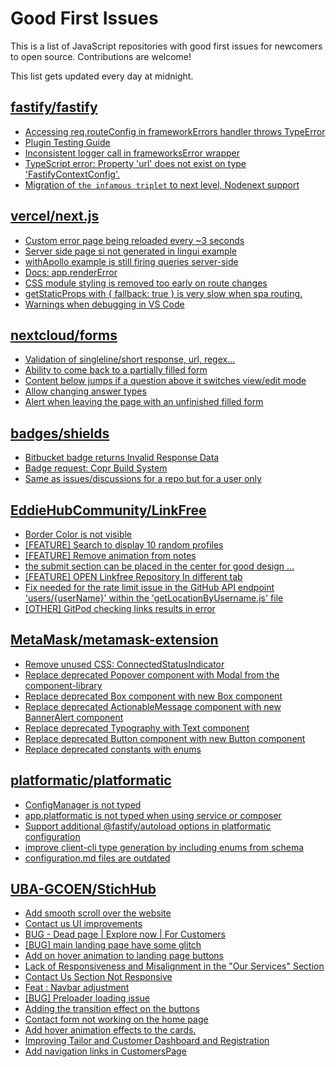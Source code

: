 # Good First Issues

This is a list of JavaScript repositories with good first issues for newcomers to open source. Contributions are welcome!

This list gets updated every day at midnight.

## [fastify/fastify](https://github.com/fastify/fastify)

- [Accessing req.routeConfig in frameworkErrors handler throws TypeError](https://github.com/fastify/fastify/issues/4807)
- [Plugin Testing Guide](https://github.com/fastify/fastify/issues/4687)
- [Inconsistent logger call in frameworksError wrapper](https://github.com/fastify/fastify/issues/4808)
- [TypeScript error: Property 'url' does not exist on type 'FastifyContextConfig'.](https://github.com/fastify/fastify/issues/4788)
- [Migration of `the infamous triplet` to next level, Nodenext support](https://github.com/fastify/fastify/issues/4349)

## [vercel/next.js](https://github.com/vercel/next.js)

- [Custom error page being reloaded every ~3 seconds](https://github.com/vercel/next.js/issues/10024)
- [Server side page si not generated in lingui example](https://github.com/vercel/next.js/issues/36717)
- [withApollo example is still firing queries server-side](https://github.com/vercel/next.js/issues/18313)
- [Docs: app.renderError ](https://github.com/vercel/next.js/issues/32562)
- [CSS module styling is removed too early on route changes](https://github.com/vercel/next.js/issues/17464)
- [getStaticProps with { fallback: true } is very slow when spa routing.](https://github.com/vercel/next.js/issues/13751)
- [Warnings when debugging in VS Code](https://github.com/vercel/next.js/issues/24349)

## [nextcloud/forms](https://github.com/nextcloud/forms)

- [Validation of singleline/short response, url, regex...](https://github.com/nextcloud/forms/issues/177)
- [Ability to come back to a partially filled form](https://github.com/nextcloud/forms/issues/456)
- [Content below jumps if a question above it switches view/edit mode](https://github.com/nextcloud/forms/issues/434)
- [Allow changing answer types](https://github.com/nextcloud/forms/issues/352)
- [Alert when leaving the page with an unfinished filled form](https://github.com/nextcloud/forms/issues/319)

## [badges/shields](https://github.com/badges/shields)

- [Bitbucket badge returns Invalid Response Data](https://github.com/badges/shields/issues/9096)
- [Badge request: Copr Build System](https://github.com/badges/shields/issues/6078)
- [Same as issues/discussions for a repo but for a user only](https://github.com/badges/shields/issues/9213)

## [EddieHubCommunity/LinkFree](https://github.com/EddieHubCommunity/LinkFree)

- [Border Color is not visible](https://github.com/EddieHubCommunity/LinkFree/issues/7642)
- [[FEATURE] Search to display 10 random profiles ](https://github.com/EddieHubCommunity/LinkFree/issues/7585)
- [[FEATURE] Remove animation from notes](https://github.com/EddieHubCommunity/LinkFree/issues/7623)
- [the submit section can be placed in the center for good design ...](https://github.com/EddieHubCommunity/LinkFree/issues/7591)
- [[FEATURE] OPEN Linkfree Repository In different tab](https://github.com/EddieHubCommunity/LinkFree/issues/7476)
- [Fix needed for the rate limit issue in the GitHub API endpoint 'users/{userName}' within the 'getLocationByUsername.js' file](https://github.com/EddieHubCommunity/LinkFree/issues/7492)
- [[OTHER] GitPod checking links results in error](https://github.com/EddieHubCommunity/LinkFree/issues/6912)

## [MetaMask/metamask-extension](https://github.com/MetaMask/metamask-extension)

- [Remove unused CSS: ConnectedStatusIndicator](https://github.com/MetaMask/metamask-extension/issues/19587)
- [Replace deprecated Popover component with Modal from the component-library](https://github.com/MetaMask/metamask-extension/issues/19555)
- [Replace deprecated Box component with new Box component](https://github.com/MetaMask/metamask-extension/issues/19526)
- [Replace deprecated ActionableMessage component with new BannerAlert component](https://github.com/MetaMask/metamask-extension/issues/19528)
- [Replace deprecated Typography with Text component](https://github.com/MetaMask/metamask-extension/issues/17670)
- [Replace deprecated Button component with new Button component](https://github.com/MetaMask/metamask-extension/issues/18896)
- [Replace deprecated constants with enums](https://github.com/MetaMask/metamask-extension/issues/18714)

## [platformatic/platformatic](https://github.com/platformatic/platformatic)

- [ConfigManager is not typed](https://github.com/platformatic/platformatic/issues/1107)
- [app.platformatic is not typed when using service or composer](https://github.com/platformatic/platformatic/issues/1106)
- [Support additional @fastify/autoload options in platformatic configuration](https://github.com/platformatic/platformatic/issues/1053)
- [improve client-cli type generation by including enums from schema](https://github.com/platformatic/platformatic/issues/991)
- [configuration.md files are outdated](https://github.com/platformatic/platformatic/issues/1009)

## [UBA-GCOEN/StichHub](https://github.com/UBA-GCOEN/StichHub)

- [Add smooth scroll over the website](https://github.com/UBA-GCOEN/StichHub/issues/51)
- [Contact us UI improvements ](https://github.com/UBA-GCOEN/StichHub/issues/29)
- [BUG - Dead page | Explore now | For Customers](https://github.com/UBA-GCOEN/StichHub/issues/22)
- [[BUG] main landing page have some glitch](https://github.com/UBA-GCOEN/StichHub/issues/18)
- [Add on hover animation to landing page buttons](https://github.com/UBA-GCOEN/StichHub/issues/13)
- [Lack of Responsiveness and Misalignment in the "Our Services" Section](https://github.com/UBA-GCOEN/StichHub/issues/8)
- [Contact Us Section Not Responsive](https://github.com/UBA-GCOEN/StichHub/issues/7)
- [Feat : Navbar adjustment](https://github.com/UBA-GCOEN/StichHub/issues/5)
- [[BUG] Preloader loading issue ](https://github.com/UBA-GCOEN/StichHub/issues/151)
- [Adding the transition effect on the buttons](https://github.com/UBA-GCOEN/StichHub/issues/52)
- [Contact form not working on the home page](https://github.com/UBA-GCOEN/StichHub/issues/118)
- [Add hover animation effects to the cards.](https://github.com/UBA-GCOEN/StichHub/issues/103)
- [Improving Tailor and Customer Dashboard and Registration](https://github.com/UBA-GCOEN/StichHub/issues/60)
- [Add navigation links in CustomersPage](https://github.com/UBA-GCOEN/StichHub/issues/80)

